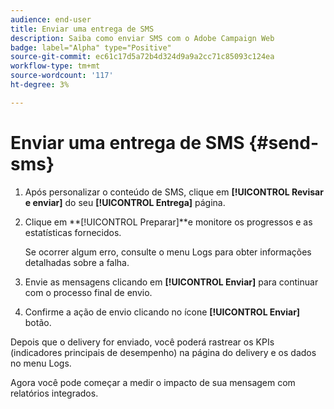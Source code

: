 ```yaml
---
audience: end-user
title: Enviar uma entrega de SMS
description: Saiba como enviar SMS com o Adobe Campaign Web
badge: label="Alpha" type="Positive"
source-git-commit: ec61c17d5a72b4d324d9a9a2cc71c85093c124ea
workflow-type: tm+mt
source-wordcount: '117'
ht-degree: 3%

---
```


# Enviar uma entrega de SMS {#send-sms}

1. Após personalizar o conteúdo de SMS, clique em **[!UICONTROL Revisar e enviar]** do seu **[!UICONTROL Entrega]** página.

1. Clique em **[!UICONTROL Preparar]**e monitore os progressos e as estatísticas fornecidos.

   Se ocorrer algum erro, consulte o menu Logs para obter informações detalhadas sobre a falha.

1. Envie as mensagens clicando em **[!UICONTROL Enviar]** para continuar com o processo final de envio.

1. Confirme a ação de envio clicando no ícone **[!UICONTROL Enviar]** botão.

Depois que o delivery for enviado, você poderá rastrear os KPIs (indicadores principais de desempenho) na página do delivery e os dados no menu Logs.

Agora você pode começar a medir o impacto de sua mensagem com relatórios integrados.




